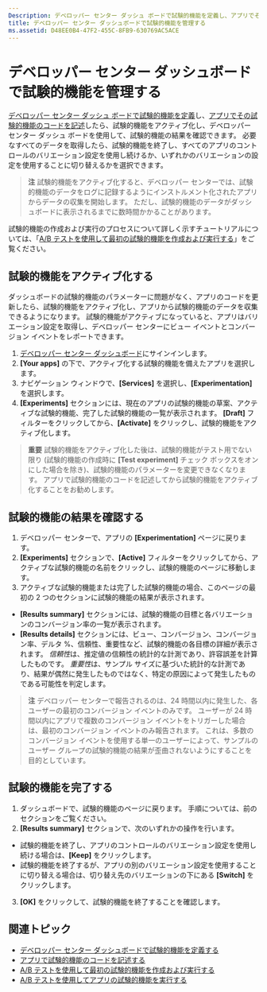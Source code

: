 ```yaml
---
Description: デベロッパー センター ダッシュ ボードで試験的機能を定義し、アプリでその試験的機能のコードを記述したら、試験的機能をアクティブ化し、デベロッパー センター ダッシュ ボードを使用して、試験的機能の結果を確認できます。
title: デベロッパー センター ダッシュボードで試験的機能を管理する
ms.assetid: D48EE0B4-47F2-455C-8FB9-630769AC5ACE
---
```


# デベロッパー センター ダッシュボードで試験的機能を管理する

[デベロッパー センター ダッシュ ボードで試験的機能を定義](define-your-experiment-in-the-dev-center-dashboard.md)し、[アプリでその試験的機能のコードを記述](code-your-experiment-in-your-app.md)したら、試験的機能をアクティブ化し、デベロッパー センター ダッシュ ボードを使用して、試験的機能の結果を確認できます。 必要なすべてのデータを取得したら、試験的機能を終了し、すべてのアプリのコントロールのバリエーション設定を使用し続けるか、いずれかのバリエーションの設定を使用することに切り替えるかを選択できます。

> **注** 試験的機能をアクティブ化すると、デベロッパー センターでは、試験的機能のデータをログに記録するようにインストルメント化されたアプリからデータの収集を開始します。 ただし、試験的機能のデータがダッシュボードに表示されるまでに数時間かかることがあります。

試験的機能の作成および実行のプロセスについて詳しく示すチュートリアルについては、「[A/B テストを使用して最初の試験的機能を作成および実行する](create-and-run-your-first-experiment-with-a-b-testing.md)」をご覧ください。

## 試験的機能をアクティブ化する

ダッシュボードの試験的機能のパラメーターに問題がなく、アプリのコードを更新したら、試験的機能をアクティブ化し、アプリから試験的機能のデータを収集できるようになります。 試験的機能がアクティブになっていると、アプリはバリエーション設定を取得し、デベロッパー センターにビュー イベントとコンバージョン イベントをレポートできます。

1. [デベロッパー センター ダッシュボード](https://dev.windows.com/overview)にサインインします。
2. **[Your apps]** の下で、アクティブ化する試験的機能を備えたアプリを選択します。
3. ナビゲーション ウィンドウで、**[Services]** を選択し、**[Experimentation]** を選択します。
4. **[Experiments]** セクションには、現在のアプリの試験的機能の草案、アクティブな試験的機能、完了した試験的機能の一覧が表示されます。 **[Draft]** フィルターをクリックしてから、**[Activate]** をクリックし、試験的機能をアクティブ化します。

> **重要**  試験的機能をアクティブ化した後は、試験的機能がテスト用でない限り (試験的機能の作成時に **[Test experiment]** チェック ボックスをオンにした場合を除き)、試験的機能のパラメーターを変更できなくなります。 アプリで試験的機能のコードを記述してから試験的機能をアクティブ化することをお勧めします。


## 試験的機能の結果を確認する

1. デベロッパー センターで、アプリの **[Experimentation]** ページに戻ります。
2. **[Experiments]** セクションで、**[Active]** フィルターをクリックしてから、アクティブな試験的機能の名前をクリックし、試験的機能のページに移動します。
3. アクティブな試験的機能または完了した試験的機能の場合、このページの最初の 2 つのセクションに試験的機能の結果が表示されます。
  * **[Results summary]** セクションには、試験的機能の目標と各バリエーションのコンバージョン率の一覧が表示されます。
  * **[Results details]** セクションには、ビュー、コンバージョン、コンバージョン率、デルタ %、信頼性、重要性など、試験的機能の各目標の詳細が表示されます。 *信頼性*は、推定値の信頼性の統計的な計測であり、許容誤差を計算したものです。 *重要性*は、サンプル サイズに基づいた統計的な計測であり、結果が偶然に発生したものではなく、特定の原因によって発生したものである可能性を判定します。

  >**注** デベロッパー センターで報告されるのは、24 時間以内に発生した、各ユーザーの最初のコンバージョン イベントのみです。 ユーザーが 24 時間以内にアプリで複数のコンバージョン イベントをトリガーした場合は、最初のコンバージョン イベントのみ報告されます。 これは、多数のコンバージョン イベントを使用する単一のユーザーによって、サンプルのユーザー グループの試験的機能の結果が歪曲されないようにすることを目的としています。


## 試験的機能を完了する

1. ダッシュボードで、試験的機能のページに戻ります。 手順については、前のセクションをご覧ください。
2. **[Results summary]** セクションで、次のいずれかの操作を行います。
  * 試験的機能を終了し、アプリのコントロールのバリエーション設定を使用し続ける場合は、**[Keep]** をクリックします。
  * 試験的機能を終了するが、アプリの別のバリエーション設定を使用することに切り替える場合は、切り替え先のバリエーションの下にある **[Switch]** をクリックします。
3. **[OK]** をクリックして、試験的機能を終了することを確認します。


## 関連トピック

  * [デベロッパー センター ダッシュボードで試験的機能を定義する](define-your-experiment-in-the-dev-center-dashboard.md)
  * [アプリで試験的機能のコードを記述する](code-your-experiment-in-your-app.md)
  * [A/B テストを使用して最初の試験的機能を作成および実行する](create-and-run-your-first-experiment-with-a-b-testing.md)
  * [A/B テストを使用してアプリの試験的機能を実行する](run-app-experiments-with-a-b-testing.md)


<!--HONumber=Mar16_HO5-->


